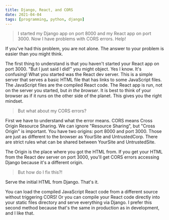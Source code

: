 ```yaml
---
title: Django, React, and CORS
date: 2021-04-04 
tags: [programming, python, django]
---
```


> I started my Django app on port 8000 and my React app on port 3000. Now I have problems with CORS errors. Help!

If you've had this problem, you are not alone. The answer to your problem is easier than you might think.

The first thing to understand is that you haven't started your React app on port 3000. "But I just said I did!" you might object. Yes I know. It's confusing! What you started was the React dev server. This is a simple server that serves a basic HTML file that has links to some JavaScript files. The JavaScript files are the compiled React code. The React app is run, not on the server you started, but *in the browser*. It is best to think of your browser as if it runs on the other side of the planet. This gives you the right mindset. 

> But what about my CORS errors?

First we have to understand what the error means. CORS means Cross Origin Resource Sharing. We can ignore "Resource Sharing", but "Cross Origin" is important. You have two origins: port 8000 and port 3000. Those are just as different to the browser as YourSite and UntrustedCorp. There are strict rules what can be shared between YourSite and UntrustedSite.

The Origin is the place where you got the HTML from. If you get your HTML from the React dev server on port 3000, you'll get CORS errors accessing Django because it's a different origin.

> But how do I fix this?!

Serve the initial HTML from Django. That's it. 

You can load the compiled JavaScript React code from a different source without triggering CORS! Or you can compile your React code directly into your static files directory and serve everything via Django. I prefer this second method because that's the same in production as in development, and I like that.
